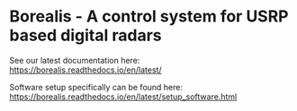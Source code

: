 Borealis - A control system for USRP based digital radars
=========================================================

See our latest documentation here: https://borealis.readthedocs.io/en/latest/ 

Software setup specifically can be found here: https://borealis.readthedocs.io/en/latest/setup_software.html
